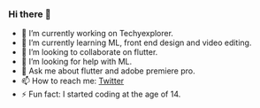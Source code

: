 ### Hi there 👋

- 🔭 I’m currently working on Techyexplorer.
- 🌱 I’m currently learning ML, front end design and video editing.
- 👯 I’m looking to collaborate on flutter.
- 🤔 I’m looking for help with ML.
- 💬 Ask me about flutter and adobe premiere pro.
- 📫 How to reach me: [Twitter](https://twitter.com/kongbill62)
- ⚡ Fun fact: I started coding at the age of 14.

